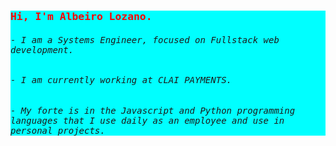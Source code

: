 <div style="background-color: aqua; font-family: monospace;">
<h3 style="color:red">Hi, I'm Albeiro Lozano.</h3>
<h6>- I am a Systems Engineer, focused on Fullstack web development.</h6>
<h6>- I am currently working at CLAI PAYMENTS.</h6>
<h6>- My forte is in the Javascript and Python programming languages that I use daily as an employee and use in personal projects.</h6>
</div>

